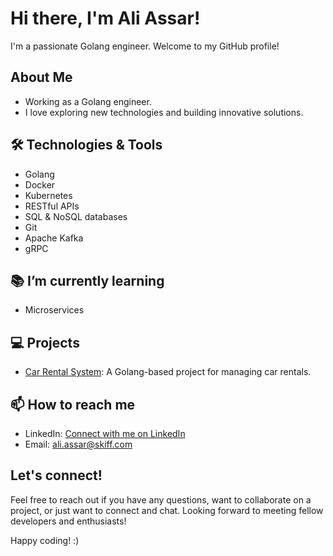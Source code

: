 # Hi there, I'm Ali Assar! 

I'm a passionate Golang engineer. Welcome to my GitHub profile!

## About Me

- Working as a Golang engineer.
- I love exploring new technologies and building innovative solutions.

## 🛠️ Technologies & Tools

- Golang
- Docker
- Kubernetes
- RESTful APIs
- SQL & NoSQL databases
- Git
- Apache Kafka
- gRPC

## 📚 I’m currently learning

- Microservices

## 💻 Projects

- [Car Rental System](https://github.com/Ali-Assar/car-rental-system): A Golang-based project for managing car rentals.

## 📫 How to reach me

- LinkedIn: [Connect with me on LinkedIn](https://www.linkedin.com/in/a-assar/)
- Email: ali.assar@skiff.com

## Let's connect!

Feel free to reach out if you have any questions, want to collaborate on a project, or just want to connect and chat. Looking forward to meeting fellow developers and enthusiasts!

Happy coding! :) 


<!---
Ali-Assar/Ali-Assar is a ✨ special ✨ repository because its `README.md` (this file) appears on your GitHub profile.
You can click the Preview link to take a look at your changes.
--->
